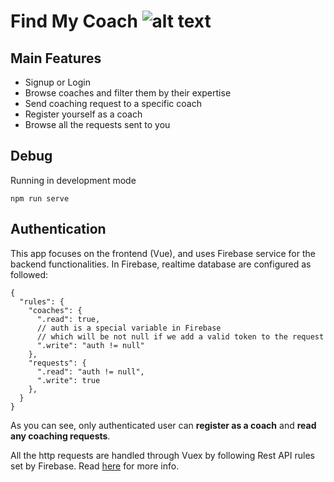 
# Find My Coach ![alt text](https://fonts.google.com/icons?selected=Material%20Icons%20Outlined%3Acode%3A)

## Main Features
- Signup or Login
- Browse coaches and filter them by their expertise
- Send coaching request to a specific coach
- Register yourself as a coach
- Browse all the requests sent to you

## Debug
Running in development mode
```
npm run serve
```

## Authentication
This app focuses on the frontend (Vue), and uses Firebase service for the backend functionalities.
In Firebase, realtime database are configured as followed:
```
{
  "rules": {
    "coaches": {
      ".read": true,
      // auth is a special variable in Firebase 
      // which will be not null if we add a valid token to the request
      ".write": "auth != null"
    },
    "requests": {
      ".read": "auth != null",
      ".write": true
    },
  }
}
```
As you can see, only authenticated user can **register as a coach** and **read any coaching requests**.

All the http requests are handled through Vuex by following Rest API rules set by Firebase. Read [here](https://firebase.google.com/docs/reference/rest/auth#section-sign-in-email-password) for more info.